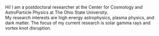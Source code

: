 Hi! I am a postdoctoral researcher at the Center for Cosmology and AstroParticle Physics at The Ohio State University. 
<br/>
My research interests are high energy astrophysics, plasma physics, and dark matter. The focus of my current research is solar gamma rays and vortex knot disruption.
